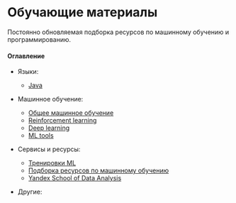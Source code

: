 # Обучающие материалы

Постоянно обновляемая подборка ресурсов по машинному обучению и программированию.

#### Оглавление

* Языки:
	* [Java](/java.md)

* Машинное обучение:
	* [Общее машинное обучение](/machine-learning.md)
	* [Reinforcement learning](/reinforcement-learning.md)
	* [Deep learning](/deep-learning.md)
	* [ML tools](/ml-tools.md)

* Сервисы и ресурсы:
	* [Тренировки ML](http://mltrainings.ru/?filter=activ)
	* [Подборка ресурсов по машинному обучению](https://github.com/demidovakatya/vvedenie-mashinnoe-obuchenie)
	* [Yandex School of Data Analysis](https://github.com/yandexdataschool)

* Другие:
	
